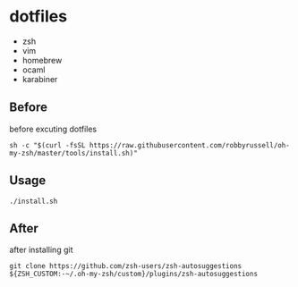 # dotfiles

- zsh
- vim
- homebrew
- ocaml
- karabiner

## Before
before excuting dotfiles
```
sh -c "$(curl -fsSL https://raw.githubusercontent.com/robbyrussell/oh-my-zsh/master/tools/install.sh)"
```

## Usage

```
./install.sh
```

## After
after installing git
```
git clone https://github.com/zsh-users/zsh-autosuggestions ${ZSH_CUSTOM:-~/.oh-my-zsh/custom}/plugins/zsh-autosuggestions
```
